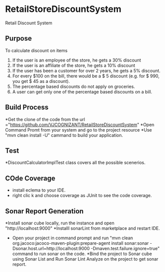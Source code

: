 # RetailStoreDiscountSystem
Retail Discount System

##  Purpose
To calculate discount on items
1. If the user is an employee of the store, he gets a 30% discount
2. If the user is an affiliate of the store, he gets a 10% discount
3. If the user has been a customer for over 2 years, he gets a 5% discount.
4. For every $100 on the bill, there would be a $ 5 discount (e.g. for $ 990, you get $ 45 as a discount).
5. The percentage based discounts do not apply on groceries.
6. A user can get only one of the percentage based discounts on a bill.

##  Build Process
*Get the clone of the code from the url ="https://github.com/VJCOGNIZANT/RetailStoreDiscountSystem"
*Open Command Promt from your system and go to the project resource
*Use "mvn clean install -U" cammand to build your application.

## Test
*DiscountCalculatorImplTest class covers all the possible scenerios.

## COde Coverage
* install eclema to your IDE.
* right clic k and choose coverage as JUnit to see the code coverage.

## Sonar Report Generation
*Install sonar cube locally, run the instance and open "http://localhost:9000"
*Installl sonarLint from marketplace and restart IDE.
* Open your project in command prompt and run "mvn clean org.jacoco:jacoco-maven-plugin:prepare-agent install sonar:sonar -Dsonar.host.url=http://localhost:9000 -Dmaven.test.failure.ignore=true" command to run sonar on the code.
*Bind the project to Sonar cube using Sonar List and Run Sonar Lint Analyze on the project to get sonar report.

